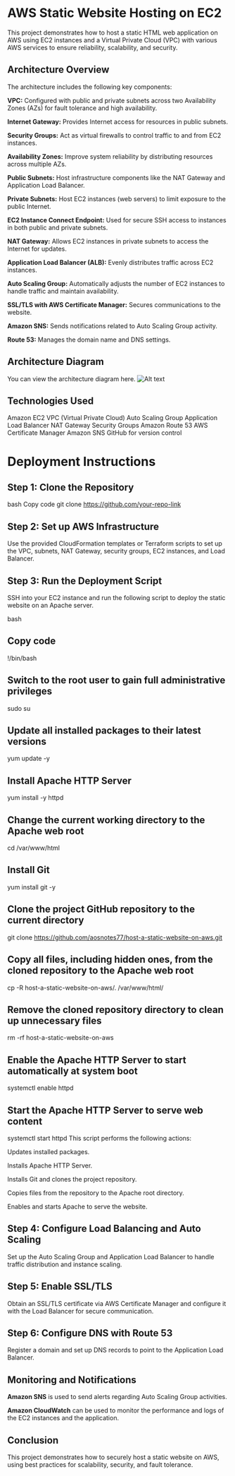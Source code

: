 

# AWS Static Website Hosting on EC2
This project demonstrates how to host a static HTML web application on AWS using EC2 instances and a Virtual Private Cloud (VPC) with various AWS services to ensure reliability, scalability, and security.

## Architecture Overview
The architecture includes the following key components:

**VPC:** Configured with public and private subnets across two Availability Zones (AZs) for fault tolerance and high availability.

**Internet Gateway:**  Provides Internet access for resources in public subnets.

**Security Groups:**  Act as virtual firewalls to control traffic to and from EC2 instances.

**Availability Zones:**  Improve system reliability by distributing resources across multiple AZs.

**Public Subnets:**  Host infrastructure components like the NAT Gateway and Application Load Balancer.

**Private Subnets:**  Host EC2 instances (web servers) to limit exposure to the public Internet.

**EC2 Instance Connect Endpoint:** Used for secure SSH access to instances in both public and private subnets.

**NAT Gateway:** Allows EC2 instances in private subnets to access the Internet for updates.

**Application Load Balancer (ALB):** Evenly distributes traffic across EC2 instances.

**Auto Scaling Group:** Automatically adjusts the number of EC2 instances to handle traffic and maintain availability.

**SSL/TLS with AWS Certificate Manager:** Secures communications to the website.

**Amazon SNS:** Sends notifications related to Auto Scaling Group activity.

**Route 53:** Manages the domain name and DNS settings.

## Architecture Diagram
You can view the architecture diagram here.
![Alt text](/Host_a_Static_Website_on_AWS.png)

## Technologies Used
Amazon EC2
VPC (Virtual Private Cloud)
Auto Scaling Group
Application Load Balancer
NAT Gateway
Security Groups
Amazon Route 53
AWS Certificate Manager
Amazon SNS
GitHub for version control


# Deployment Instructions
## Step 1: Clone the Repository
bash
Copy code
git clone https://github.com/your-repo-link
## Step 2: Set up AWS Infrastructure
Use the provided CloudFormation templates or Terraform scripts to set up the VPC, subnets, NAT Gateway, security groups, EC2 instances, and Load Balancer.

## Step 3: Run the Deployment Script
SSH into your EC2 instance and run the following script to deploy the static website on an Apache server.

bash
## Copy code
!/bin/bash
## Switch to the root user to gain full administrative privileges
sudo su

## Update all installed packages to their latest versions
yum update -y

## Install Apache HTTP Server
yum install -y httpd

## Change the current working directory to the Apache web root
cd /var/www/html

## Install Git
yum install git -y

## Clone the project GitHub repository to the current directory
git clone https://github.com/aosnotes77/host-a-static-website-on-aws.git

## Copy all files, including hidden ones, from the cloned repository to the Apache web root
cp -R host-a-static-website-on-aws/. /var/www/html/

## Remove the cloned repository directory to clean up unnecessary files
rm -rf host-a-static-website-on-aws

## Enable the Apache HTTP Server to start automatically at system boot
systemctl enable httpd

## Start the Apache HTTP Server to serve web content
systemctl start httpd
This script performs the following actions:

Updates installed packages.

Installs Apache HTTP Server.

Installs Git and clones the project repository.

Copies files from the repository to the Apache root directory.

Enables and starts Apache to serve the website.


## Step 4: Configure Load Balancing and Auto Scaling
Set up the Auto Scaling Group and Application Load Balancer to handle traffic distribution and instance scaling.

## Step 5: Enable SSL/TLS
Obtain an SSL/TLS certificate via AWS Certificate Manager and configure it with the Load Balancer for secure communication.

## Step 6: Configure DNS with Route 53
Register a domain and set up DNS records to point to the Application Load Balancer.



## Monitoring and Notifications

**Amazon SNS** is used to send alerts regarding Auto Scaling Group activities.

**Amazon CloudWatch** can be used to monitor the performance and logs of the EC2 instances and the application.

## Conclusion

This project demonstrates how to securely host a static website on AWS, using best practices for scalability, security, and fault tolerance.
